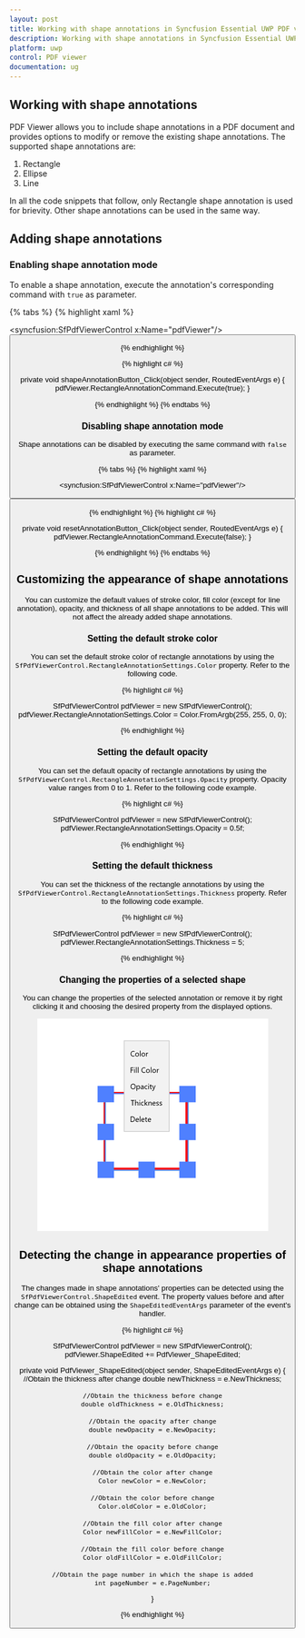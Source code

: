 ```yaml
---
layout: post
title: Working with shape annotations in Syncfusion Essential UWP PDF viewer.
description: Working with shape annotations in Syncfusion Essential UWP PDF viewer.
platform: uwp
control: PDF viewer
documentation: ug
---
```


## Working with shape annotations

PDF Viewer allows you to include shape annotations in a PDF document and provides options to modify or remove the existing shape annotations. The supported shape annotations are:

1. Rectangle
2. Ellipse
3. Line

In all the code snippets that follow, only Rectangle shape annotation is used for brievity. Other shape annotations can be used in the same way. 

## Adding shape annotations

### Enabling shape annotation mode

To enable a shape annotation, execute the annotation's corresponding command with `true` as parameter.

{% tabs %}
{% highlight xaml %}

<syncfusion:SfPdfViewerControl x:Name="pdfViewer"/>
<Button x:Name="shapeAnnotationButton" Click="shapeAnnotationButton_Click"/>

{% endhighlight %}

{% highlight c# %}

private void shapeAnnotationButton_Click(object sender, RoutedEventArgs e)
{
	pdfViewer.RectangleAnnotationCommand.Execute(true);
}

{% endhighlight %}
{% endtabs %}

### Disabling shape annotation mode

Shape annotations can be disabled by executing the same command with `false` as parameter. 

{% tabs %}
{% highlight xaml %}

<syncfusion:SfPdfViewerControl x:Name="pdfViewer"/>
<Button x:Name="resetAnnotationButton" Click="resetAnnotationButton_Click" />

{% endhighlight %}
{% highlight c# %}

private void resetAnnotationButton_Click(object sender, RoutedEventArgs e)
{
	pdfViewer.RectangleAnnotationCommand.Execute(false);
}

{% endhighlight %}
{% endtabs %}

## Customizing the appearance of shape annotations

You can customize the default values of stroke color, fill color (except for line annotation), opacity, and thickness of all shape annotations to be added. This will not affect the already added shape annotations.

### Setting the default stroke color

You can set the default stroke color of rectangle annotations by using the `SfPdfViewerControl.RectangleAnnotationSettings.Color` property. Refer to the following code. 
 
{% highlight c# %}

SfPdfViewerControl pdfViewer = new SfPdfViewerControl();
pdfViewer.RectangleAnnotationSettings.Color = Color.FromArgb(255, 255, 0, 0);

{% endhighlight %}

### Setting the default opacity

You can set the default opacity of rectangle annotations by using the `SfPdfViewerControl.RectangleAnnotationSettings.Opacity` property. Opacity value ranges from 0 to 1. Refer to the following code example.

{% highlight c# %}

SfPdfViewerControl pdfViewer = new SfPdfViewerControl();
pdfViewer.RectangleAnnotationSettings.Opacity = 0.5f; 

{% endhighlight %}

### Setting the default thickness

You can set the thickness of the rectangle annotations by using the `SfPdfViewerControl.RectangleAnnotationSettings.Thickness` property. Refer to the following code example. 

{% highlight c# %}

SfPdfViewerControl pdfViewer = new SfPdfViewerControl();
pdfViewer.RectangleAnnotationSettings.Thickness = 5;

{% endhighlight %}

### Changing the properties of a selected shape

You can change the properties of the selected annotation or remove it by right clicking it and choosing the desired property from the displayed options.

![](images/image1.png)

## Detecting the change in appearance properties of shape annotations

The changes made in shape annotations' properties can be detected using the `SfPdfViewerControl.ShapeEdited` event. The property values before and after change can be obtained using the `ShapeEditedEventArgs` parameter of the event's handler. 

{% highlight c# %}

SfPdfViewerControl pdfViewer = new SfPdfViewerControl();
pdfViewer.ShapeEdited += PdfViewer_ShapeEdited;

private void PdfViewer_ShapeEdited(object sender, ShapeEditedEventArgs e)
{
	//Obtain the thickness after change
	double newThickness = e.NewThickness;
	
	//Obtain the thickness before change
	double oldThickness = e.OldThickness;
	
	//Obtain the opacity after change
	double newOpacity = e.NewOpacity;
	
	//Obtain the opacity before change
	double oldOpacity = e.OldOpacity;
	
	//Obtain the color after change
	Color newColor = e.NewColor;
	
	//Obtain the color before change
	Color.oldColor = e.OldColor;
	
	//Obtain the fill color after change
	Color newFillColor = e.NewFillColor;
	
	//Obtain the fill color before change
	Color oldFillColor = e.OldFillColor;
	
	//Obtain the page number in which the shape is added
	int pageNumber = e.PageNumber;
}

{% endhighlight %}